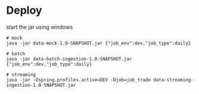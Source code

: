 # Deploy


start the jar using windows
```shell
# mock 
java -jar data-mock-1.0-SNAPSHOT.jar {"job_env":dev,"job_type":daily}

# batch
java -jar data-batch-ingestion-1.0-SNAPSHOT.jar {"job_env":dev,"job_type":daily}

# streaming
java -jar -Dspring.profiles.active=DEV -Djob=job_trade data-streaming-ingestion-1.0-SNAPSHOT.jar 

```


